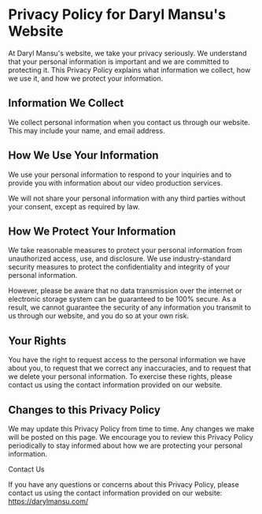 # Privacy Policy for Daryl Mansu's Website

At Daryl Mansu's website, we take your privacy seriously. We understand that your personal information is important and we are committed to protecting it. This Privacy Policy explains what information we collect, how we use it, and how we protect your information.

## Information We Collect

We collect personal information when you contact us through our website. This may include your name, and email address.

## How We Use Your Information

We use your personal information to respond to your inquiries and to provide you with information about our video production services.

We will not share your personal information with any third parties without your consent, except as required by law.

## How We Protect Your Information

We take reasonable measures to protect your personal information from unauthorized access, use, and disclosure. We use industry-standard security measures to protect the confidentiality and integrity of your personal information.

However, please be aware that no data transmission over the internet or electronic storage system can be guaranteed to be 100% secure. As a result, we cannot guarantee the security of any information you transmit to us through our website, and you do so at your own risk.

## Your Rights

You have the right to request access to the personal information we have about you, to request that we correct any inaccuracies, and to request that we delete your personal information. To exercise these rights, please contact us using the contact information provided on our website.

## Changes to this Privacy Policy

We may update this Privacy Policy from time to time. Any changes we make will be posted on this page. We encourage you to review this Privacy Policy periodically to stay informed about how we are protecting your personal information.

Contact Us

If you have any questions or concerns about this Privacy Policy, please contact us using the contact information provided on our website: https://darylmansu.com/
